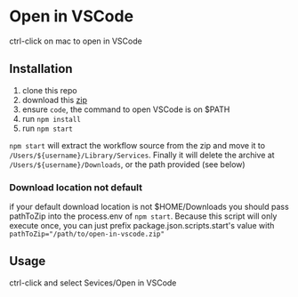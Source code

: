 
# Open in VSCode

ctrl-click on mac to open in VSCode

## Installation

1) clone this repo
2) download this [zip](https://serveon.site/open-in-vscode-workflow.zip)
3) ensure `code`, the command to open VSCode is on $PATH
4) run `npm install`
5) run `npm start`

`npm start` will extract the workflow source from the zip and move it to `/Users/${username}/Library/Services`. Finally it will delete the archive at `/Users/${username}/Downloads`, or the path provided (see below)

### Download location not default

if your default download location is not $HOME/Downloads you should pass pathToZip into the process.env of `npm start`.
Because this script will only execute once, you can just prefix package.json.scripts.start's value with `pathToZip="/path/to/open-in-vscode.zip"`

## Usage

ctrl-click and select Sevices/Open in VSCode